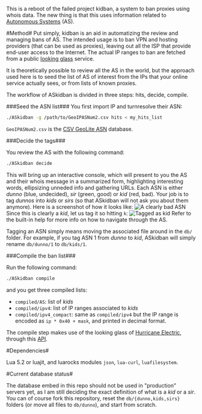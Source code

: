 This is a reboot of the failed project kidban, a system to ban proxies using whois data. The new thing is that this uses information related to [Autonomous Systems](http://en.wikipedia.org/wiki/Autonomous_System_%28Internet%29) (AS).

#Method#
Put simply, kidban is an aid in automatizing the review and managing bans of AS. The intended usage is to ban VPN and hosting providers (that can be used as proxies), leaving out all the ISP that provide end-user access to the Internet. The actual IP ranges to ban are fetched from a public [looking glass](http://en.wikipedia.org/wiki/Looking_Glass_server) service.

It is theoretically possible to review all the AS in the world, but the approach used here is to seed the list of AS of interest from the IPs that your online service actually sees, or from lists of known proxies.

The workflow of ASkidban is divided in three steps: hits, decide, compile.

###Seed the ASN list###
You first import IP and turnresolve their ASN:
```bash
./ASkidban -g /path/to/GeoIPASNum2.csv hits < my_hits_list
```
`GeoIPASNum2.csv` is the [CSV GeoLite ASN](http://download.maxmind.com/download/geoip/database/asnum/GeoIPASNum2.zip) database.

###Decide the tags###

You review the AS with the following command:
```bash
./ASkidban decide
```
This will bring up an interactive console, which will present to you the AS and their whois message in a summarized form, highlighting interesting words, ellipsizing unneded info and gathering URLs. Each ASN is either *dunno* (blue, undecided), *sir* (green, good) or *kid* (red, bad). Your job is to tag *dunnos* into *kids* or *sirs* (so that ASkidban will not ask you about them anymore). Here is a screenshot of how it looks like:
![A clearly bad ASN](http://i.imgur.com/NHo7yVP.png)
Since this is clearly a *kid*, let us tag it so hitting `k`:
![Tagged as kid](http://i.imgur.com/RAtuhTF.png)
Refer to the built-in help for more info on how to navigate through the AS.

Tagging an ASN simply means moving the associated file around in the `db/` folder. For example, if you tag ASN 1 from *dunno* to *kid*, ASkidban will simply rename `db/dunno/1` to `db/kids/1`.

###Compile the ban list###

Run the following command:
```bash
./ASkidban compile
```
and you get three compiled lists:
* `compiled/AS`: list of *kids*
* `compiled/ipv4`: list of IP ranges associated to *kids*
* `compiled/ipv4_compact`: same as `compiled/ipv4` but the IP range is encoded as `ip * 0x40 + mask`, and printed in decimal format.

The compile step makes use of the looking glass of [Hurricane Electric](http://bgp.he.net/), through this [API](https://www.enjen.net/asn-blocklist/).

#Dependencies#

Lua 5.2 or luajit, and luarocks modules `json`, `lua-curl`, `luafilesystem`.

#Current database status#

The database embed in this repo should not be used in "production" servers yet, as I am still deciding the exact definition of what is a *kid* or a *sir*. You can of course fork this repository, reset the `db/{dunno,kids,sirs}` folders (or move all files to `db/dunno`), and start from scratch.

